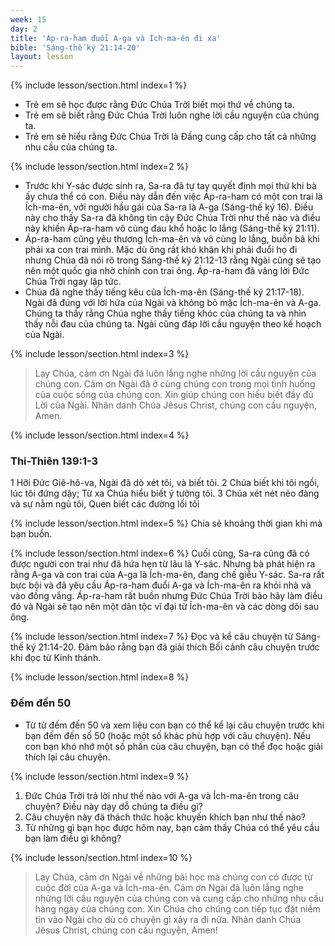 ```yaml
---
week: 15
day: 2
title: 'Áp-ra-ham đuổi A-ga và Ích-ma-ên đi xa'
bible: 'Sáng-thế ký 21:14-20'
layout: lesson
---
```



{% include lesson/section.html index=1 %}
- Trẻ em sẽ học được rằng Đức Chúa Trời biết mọi thứ về chúng ta.
- Trẻ em sẽ biết rằng Đức Chúa Trời luôn nghe lời cầu nguyện của chúng ta.
- Trẻ em sẽ hiểu rằng Đức Chúa Trời là Đấng cung cấp cho tất cả những nhu cầu của chúng ta.


{% include lesson/section.html index=2 %}
- Trước khi Y-sác được sinh ra, Sa-ra đã tự tay quyết định mọi thứ khi bà ấy chưa thể có con. Điều này dẫn đến việc Áp-ra-ham có một con trai là Ích-ma-ên, với người hầu gái của Sa-ra là A-ga (Sáng-thế ký 16). Điều này cho thấy Sa-ra đã không tin cậy Đức Chúa Trời như thế nào và điều này khiến Áp-ra-ham vô cùng đau khổ hoặc lo lắng (Sáng-thế ký 21:11).
- Áp-ra-ham cũng yêu thương Ích-ma-ên và vô cùng lo lắng, buồn bã khi phải xa con trai mình. Mặc dù ông rất khó khăn khi phải đuổi họ đi nhưng Chúa đã nói rõ trong Sáng-thế ký 21:12-13 rằng Ngài cũng sẽ tạo nên một quốc gia nhờ chính con trai ông. Áp-ra-ham đã vâng lời Đức Chúa Trời ngay lập tức.
- Chúa đã nghe thấy tiếng kêu của Ích-ma-ên (Sáng-thế ký 21:17-18). Ngài đã đúng với lời hứa của Ngài và không bỏ mặc Ích-ma-ên và A-ga. Chúng ta thấy rằng Chúa nghe thấy tiếng khóc của chúng ta và nhìn thấy nỗi đau của chúng ta. Ngài cũng đáp lời cầu nguyện theo kế hoạch của Ngài.


{% include lesson/section.html index=3 %}
> Lạy Chúa, cảm ơn Ngài đã luôn lắng nghe những lời cầu nguyện của chúng con. Cảm ơn Ngài đã ở cùng chúng con trong mọi tình huống của cuộc sống của chúng con. Xin giúp chúng con hiểu biết đầy đủ Lời của Ngài. Nhân danh Chúa Jêsus Christ, chúng con cầu nguyện, Amen.


{% include lesson/section.html index=4 %}
### Thi-Thiên 139:1-3
1 Hỡi Đức Giê-hô-va, Ngài đã dò xét tôi, và biết tôi. 2 Chúa biết khi tôi ngồi, lúc tôi đứng dậy; Từ xa Chúa hiểu biết ý tưởng tôi. 3 Chúa xét nét nẻo đàng và sự nằm ngủ tôi, Quen biết các đường lối tôi


{% include lesson/section.html index=5 %}
Chia sẻ khoảng thời gian khi mà bạn buồn.


{% include lesson/section.html index=6 %}
Cuối cùng, Sa-ra cũng đã có được người con trai như đã hứa hẹn từ lâu là Y-sác. Nhưng bà phát hiện ra rằng A-ga và con trai của A-ga là Ích-ma-ên, đang chế giễu Y-sác. Sa-ra rất bực bội và đã yêu cầu Áp-ra-ham đuổi A-ga và Ích-ma-ên ra khỏi nhà và vào đồng vắng. Áp-ra-ham rất buồn nhưng Đức Chúa Trời bảo hãy làm điều đó và Ngài sẽ tạo nên một dân tộc vĩ đại từ Ích-ma-ên và các dòng dõi sau ông.


{% include lesson/section.html index=7 %}
Đọc và kể câu chuyện từ Sáng-thế ký 21:14-20. Đảm bảo rằng bạn đã giải thích Bối cảnh câu chuyện trước khi đọc từ Kinh thánh.


{% include lesson/section.html index=8 %}
### Đếm đến 50
- Từ từ đếm đến 50 và xem liệu con bạn có thể kể lại câu chuyện trước khi bạn đếm đến số 50 (hoặc một số khác phù hợp với câu chuyện). Nếu con bạn khó nhớ một số phần của câu chuyện, bạn có thể đọc hoặc giải thích lại câu chuyện.


{% include lesson/section.html index=9 %}
1. Đức Chúa Trời trả lời như thế nào với A-ga và Ích-ma-ên trong câu chuyện? Điều này dạy dỗ chúng ta điều gì?
2. Câu chuyện này đã thách thức hoặc khuyến khích bạn như thế nào?
3. Từ những gì bạn học được hôm nay, bạn cảm thấy Chúa có thể yêu cầu bạn làm điều gì không?


{% include lesson/section.html index=10 %}
> Lạy Chúa, cảm ơn Ngài về những bài học mà chúng con có được từ cuộc đời của A-ga và Ích-ma-ên. Cảm ơn Ngài đã luôn lắng nghe những lời cầu nguyện của chúng con và cung cấp cho những nhu cầu hàng ngày của chúng con. Xin Chúa cho chúng con tiếp tục đặt niềm tin vào Ngài cho dù có chuyện gì xảy ra đi nữa. Nhân danh Chúa Jêsus Christ, chúng con cầu nguyện, Amen!
